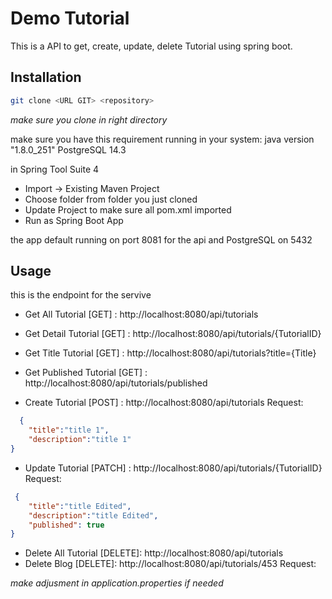 # Demo Tutorial
This is a API to get, create, update, delete Tutorial using spring boot.

## Installation
```bash
git clone <URL GIT> <repository>
```
*make sure you clone in right directory*

make sure you have this requirement running in your system:
java version "1.8.0_251"
PostgreSQL 14.3

in Spring Tool Suite 4
 - Import -> Existing Maven Project 
 - Choose folder from folder you just cloned
 - Update Project to make sure all pom.xml imported
 - Run as Spring Boot App

the app default running on port 8081 for the api and PostgreSQL on 5432

## Usage
this is the endpoint for the servive
- Get All Tutorial 	 [GET]	: http://localhost:8080/api/tutorials
- Get Detail Tutorial 	 [GET]	: http://localhost:8080/api/tutorials/{TutorialID}
- Get Title Tutorial	 [GET]	: http://localhost:8080/api/tutorials?title={Title}
- Get Published Tutorial [GET]	: http://localhost:8080/api/tutorials/published

- Create Tutorial 	 [POST]	: http://localhost:8080/api/tutorials 
  Request:
```json
  {
    "title":"title 1",
    "description":"title 1"
}
```

- Update Tutorial	[PATCH]	: http://localhost:8080/api/tutorials/{TutorialID} 
    Request:
```json
 {
    "title":"title Edited",
    "description":"title Edited",
    "published": true
}
```
- Delete All Tutorial 	[DELETE]: http://localhost:8080/api/tutorials 
- Delete Blog 		[DELETE]: http://localhost:8080/api/tutorials/453
    Request:

*make adjusment in application.properties if needed*

